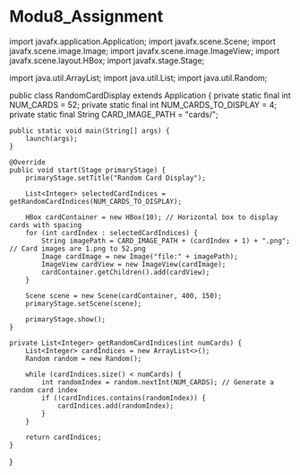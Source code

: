 # Modu8_Assignment
import javafx.application.Application;
import javafx.scene.Scene;
import javafx.scene.image.Image;
import javafx.scene.image.ImageView;
import javafx.scene.layout.HBox;
import javafx.stage.Stage;

import java.util.ArrayList;
import java.util.List;
import java.util.Random;

public class RandomCardDisplay extends Application {
    private static final int NUM_CARDS = 52;
    private static final int NUM_CARDS_TO_DISPLAY = 4;
    private static final String CARD_IMAGE_PATH = "cards/";

    public static void main(String[] args) {
        launch(args);
    }

    @Override
    public void start(Stage primaryStage) {
        primaryStage.setTitle("Random Card Display");

        List<Integer> selectedCardIndices = getRandomCardIndices(NUM_CARDS_TO_DISPLAY);

        HBox cardContainer = new HBox(10); // Horizontal box to display cards with spacing
        for (int cardIndex : selectedCardIndices) {
            String imagePath = CARD_IMAGE_PATH + (cardIndex + 1) + ".png"; // Card images are 1.png to 52.png
            Image cardImage = new Image("file:" + imagePath);
            ImageView cardView = new ImageView(cardImage);
            cardContainer.getChildren().add(cardView);
        }

        Scene scene = new Scene(cardContainer, 400, 150);
        primaryStage.setScene(scene);

        primaryStage.show();
    }

    private List<Integer> getRandomCardIndices(int numCards) {
        List<Integer> cardIndices = new ArrayList<>();
        Random random = new Random();

        while (cardIndices.size() < numCards) {
            int randomIndex = random.nextInt(NUM_CARDS); // Generate a random card index
            if (!cardIndices.contains(randomIndex)) {
                cardIndices.add(randomIndex);
            }
        }

        return cardIndices;
    }
}
